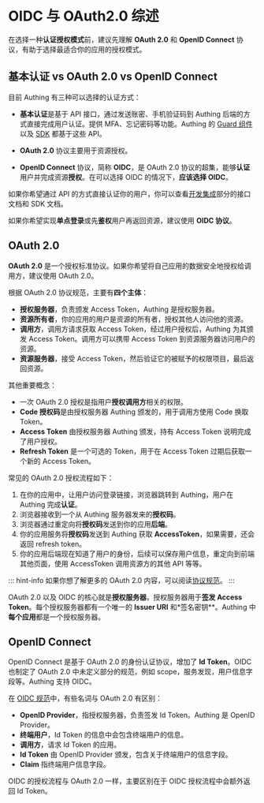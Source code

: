 # OIDC 与 OAuth2.0 综述

<LastUpdated />

在选择一种**认证授权模式**前，建议先理解 **OAuth 2.0** 和 **OpenID Connect** 协议，有助于选择最适合你的应用的授权模式。

## 基本认证 vs OAuth 2.0 vs OpenID Connect

目前 Authing 有三种可以选择的认证方式：

- **基本认证**是基于 API 接口，通过发送账密、手机验证码到 Authing 后端的方式直接完成用户认证。提供 MFA、忘记密码等功能。Authing 的 [Guard 组件](/reference/ui-components)以及 [SDK](/reference/sdk-for-node) 都基于这些 API。

- **OAuth 2.0** 协议主要用于资源授权。

- **OpenID Connect** 协议，简称 **OIDC**，是 OAuth 2.0 协议的超集，能够**认证**用户并完成资源**授权**。在可以选择 OIDC 的情况下，**应该选择 OIDC**。

如果你希望通过 API 的方式直接认证你的用户，你可以查看[开发集成](/reference/)部分的接口文档和 SDK 文档。

如果你希望实现**单点登录**或先**鉴权**用户再返回资源，建议使用 **OIDC 协议**。

## OAuth 2.0

**OAuth 2.0** 是一个授权标准协议。如果你希望将自己应用的数据安全地授权给调用方，建议使用 OAuth 2.0。

根据 OAuth 2.0 协议规范，主要有**四个主体**：

- **授权服务器**，负责颁发 Access Token，Authing 是授权服务器。
- **资源所有者**，你的应用的用户是资源的所有者，授权其他人访问他的资源。
- **调用方**，调用方请求获取 Access Token，经过用户授权后，Authing 为其颁发 Access Token。调用方可以携带 Access Token 到资源服务器访问用户的资源。
- **资源服务器**，接受 Access Token，然后验证它的被赋予的权限项目，最后返回资源。

其他重要概念：

- 一次 OAuth 2.0 授权是指用户**授权调用方**相关的权限。
- **Code 授权码**是由授权服务器 Authing 颁发的，用于调用方使用 Code 换取 Token。
- **Access Token** 由授权服务器 Authing 颁发，持有 Access Token 说明完成了用户授权。
- **Refresh Token** 是一个可选的 Token，用于在 Access Token 过期后获取一个新的 Access Token。

常见的 OAuth 2.0 授权流程如下：

1. 在你的应用中，让用户访问登录链接，浏览器跳转到 Authing，用户在 Authing 完成**认证**。
2. 浏览器接收到一个从 Authing 服务器发来的**授权码**。
3. 浏览器通过重定向将**授权码**发送到你的应用**后端**。
4. 你的应用服务将**授权码**发送到 Authing 获取 **AccessToken**，如果需要，还会返回 refresh token。
5. 你的应用后端现在知道了用户的身份，后续可以保存用户信息，重定向到前端其他页面，使用 AccessToken 调用资源方的其他 API 等等。

::: hint-info
如果你想了解更多的 OAuth 2.0 内容，可以阅读[协议规范](https://tools.ietf.org/html/rfc6749)。
:::

OAuth 2.0 以及 OIDC 的核心就是**授权服务器**。授权服务器用于**签发 Access Token**。每个授权服务器都有一个唯一的 **Issuer URI** 和*签名密钥**。Authing 中**每个应用**都是一个授权服务器。

## OpenID Connect

OpenID Connect 是基于 OAuth 2.0 的身份认证协议，增加了 **Id Token**。OIDC 也制定了 OAuth 2.0 中未定义部分的规范，例如 scope，服务发现，用户信息字段等。Authing 支持 OIDC。

在 [OIDC 规范](https://openid.net/connect/)中，有些名词与 OAuth 2.0 有区别：

- **OpenID Provider**，指授权服务器，负责签发 Id Token。Authing 是 OpenID Provider。
- **终端用户**，Id Token 的信息中会包含终端用户的信息。
- **调用方**，请求 Id Token 的应用。
- **Id Token** 由 OpenID Provider 颁发，包含关于终端用户的信息字段。
- **Claim** 指终端用户信息字段。

OIDC 的授权流程与 OAuth 2.0 一样，主要区别在于 OIDC 授权流程中会额外返回 Id Token。

